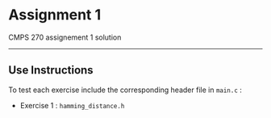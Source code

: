# Assignment 1

CMPS 270 assignement 1 solution

---

## Use Instructions

To test each exercise include the corresponding header file in ``main.c`` :

- Exercise 1 : ``hamming_distance.h``







